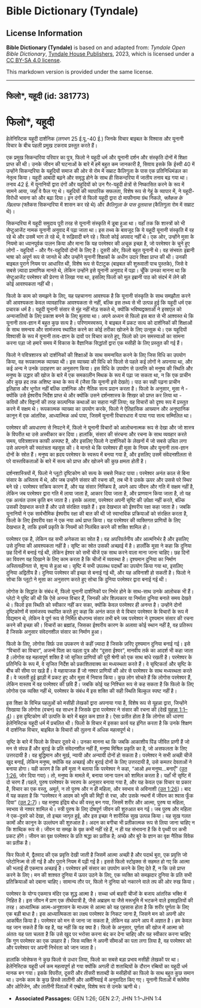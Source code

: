 # Bible Dictionary (Tyndale)

## License Information

**Bible Dictionary (Tyndale)** is based on and adapted from: _Tyndale Open Bible Dictionary_, [Tyndale House Publishers](https://tyndaleopenresources.com/), 2023, which is licensed under a [CC BY-SA 4.0 license](https://creativecommons.org/licenses/by-sa/4.0/legalcode.en).

This markdown version is provided under the same license.



--------------------------------

## फिलो*, यहूदी (id: 381773)

फिलो\*, यहूदी
=============

हेलेनिस्टिक यहूदी दार्शनिक (लगभग 25 ई.पू.\-40 ई.) जिनके विचार बाइबल के विश्वास और यूनानी विचार के बीच पहली प्रमुख टकराव प्रस्तुत करते हैं।

एक प्रमुख सिकन्दरिया परिवार का पुत्र, फिलो ने यहूदी धर्म और यूनानी दर्शन और संस्कृति दोनों में शिक्षा प्राप्त की थी। उनके जीवन की घटनाओं के बारे में हमें बहुत कम जानकारी है, सिवाय इसके कि ईस्वी 40 में उन्होंने सिकन्दरिया के यहूदियों समाज की ओर से रोम में सम्राट कैलिगुला के पास एक प्रतिनिधिमंडल का नेतृत्व किया। यहूदी आबादी बढ़ने और समृद्ध होने के साथ ही सिकन्दरिया में जातीय तनाव बढ़ गया था। तनाव 42 ई. में यूनानियों द्वारा दंगों और यहूदियों को उन गैर\-यहूदी क्षेत्रों से निष्कासित करने के रूप में सामने आया, जहाँ वे फैल गए थे। यहूदियों की व्यापारिक सफलता, विशेष रूप से गेहूं के व्यापार में, ने यहूदी\-विरोधी भावना को और बढ़ा दिया। इन दंगों से फिलो यहूदी द्वारा दो माफीनामा ग्रंथ निकले, *फ्लैकस के खिलाफ* (फ्लैकस सिकन्दरिया में शासन कर रहे थे) और *कैलिगुला के पास दूतावास* (कैलिगुला रोम में सम्राट थे)।

सिकन्दरिया में यहूदी समुदाय पूरी तरह से यूनानी संस्कृति में डूबा हुआ था। यहाँ तक कि शास्त्रों को भी सेप्टुआजेंट नामक यूनानी अनुवाद में पढ़ा जाता था। इस तथ्य के बावजूद कि ये यहूदी यूनानी संस्कृति में रह रहे थे और उसमें भाग ले रहे थे, वे रूढ़िवादी बने रहे। फिलो कोई अपवाद नहीं थे। एक ओर, उन्होंने मुसा के नियमो का ध्यानपूर्वक पालन किया और माना कि यह परमेश्वर की अचूक इच्छा है, जो परमेश्वर के चुने हुए लोगों \- यहूदियों \- और गैर\-यहूदियों दोनों के लिए है। दूसरी ओर, फिलो बहुत यूनानी थे। वह संभवतः इब्रानी भाषा को अपूर्ण रूप से जानते थे और उन्होंने यूनानी शिक्षकों के अधीन उदार शिक्षा प्राप्त की थी। उनकी बाइबल पुराने नियम पर आधारित थी, विशेष रूप से पेंटाटुक (बाइबल की शुरूवाती पाच पुस्तके), जिसे वे सबसे ज़्यादा प्रामाणिक मानते थे, लेकिन उन्होंने इसे यूनानी अनुवाद में पढ़ा। चूँकि उनका मानना ​​था कि सेप्टुआजेंट परमेश्वर की प्रेरणा से लिखा गया था, इसलिए फिलो को मूल इब्रानी पाठ को संदर्भ में लेने की कोई आवश्यकता नहीं थी।

फिलो के काम को समझने के लिए, यह पहचानना आवश्यक है कि यूनानी संस्कृति के साथ समझौता करने की आवश्यकता केवल व्यावहारिक आवश्यकता से नहीं, बल्कि इस तथ्य से भी उत्पन्न हुई कि यहूदी धर्म एक प्रचारक धर्म है। यहूदी यूनानी संसार से मुंह नहीं मोड़ सकते थे, क्योंकि भविष्यद्वक्ताओं ने इस्राएल को अन्यजातियों के लिए प्रकाश बनने के लिए बुलाया था। अपने अध्यन से फिलो इस बात से भी आश्वस्त थे कि यूनानी तत्व\-ज्ञान में बहुत कुछ सत्य है। परिणामस्वरूप, वे बाइबल में प्रकट सत्य को दार्शनिकों की शिक्षाओं के साथ समन्वय और सामंजस्य स्थापित करने का कोई तरीका खोजने के लिए उत्सुक थे। एक यहूदियों विश्वासी के रूप में यूनानी तत्व\-ज्ञान के दावों पर विचार करते हुए, फिलो को उन समस्याओं का सामना करना पड़ा जो हमारे समय में विकास के वैज्ञानिक सिद्धांतों द्वारा एक मसीही के लिए प्रस्तुत की गई हैं।

फिलो ने पवित्रशास्त्र को दार्शनिकों की शिक्षाओं के साथ समन्वयित करने के लिए जिस विधि का उपयोग किया, वह रूपकात्मक व्याख्या थी। इस व्याख्या की विधि को फिलो से पहले कई लोगों ने अपनाया था, और कई अन्य ने उनके उदाहरण का अनुसरण किया। इस विधि के उपयोग से उत्पत्ति को मनुष्य की स्थिति और मनुष्य के उद्धार की खोज के बारे में एक समकालीन मिथक के रूप में पढ़ा जा सकता था, न कि एक प्राचीन और कुछ हद तक अशिष्ट कथा के रूप में (जैसा कि यूनानी इसे देखते)। पाठ का सही पढ़ना प्राचीन इतिहास और भूगोल नहीं बल्कि दार्शनिक और नैतिक सत्य प्रदान करता है। फिलो के अनुसार, मूसा ने \- क्योंकि उसे ईश्वरीय निर्देश प्राप्त थे और क्योंकि उसने दर्शनशास्त्र के शिखर को प्राप्त कर लिया था \- कवियों और विद्वानों की तरह काल्पनिक कथाओं का सहारा नहीं लिया; वह विचारों को दृश्य रूप में प्रस्तुत करने में सक्षम थे। रूपकात्मक व्याख्या का उपयोग करके, फिलो ने ऐतिहासिक आख्यान और अनुष्ठानिक कानून में एक आंतरिक, आध्यात्मिक अर्थ पाया, जिसमें यूनानी विचारधारा में पाया गया सत्य सम्मिलित था।

परमेश्वर की अवधारणा से निपटने में, फिलो ने यूनानी विचारों को आलोचनात्मक रूप से देखा और जो शास्त्र के विपरीत था उसे अस्वीकार कर दिया। हालांकि, संसार की संरचना और रचना के साथ व्यवहार करते समय, पवित्रशास्त्र काफी अस्पष्ट है, और इसलिए फिलो ने दार्शनिकों के लेखनों में जो सबसे उचित लगा उसे अपनाने की स्वतंत्रता महसूस की। वे मानते थे कि परमेश्वर ही मूसा के नियम और यूनानी तत्व\-ज्ञान दोनों के स्रोत हैं। मनुष्य का ह्रदय परमेश्वर के स्वरूप में बनया गया है, और इसलिए उसमें संवेदनशीलता से परे वास्तविकताओं के बारे में सत्य को प्राप्त और खोजने की कुछ क्षमता होती है।

दर्शनशास्त्रियों में, फिलो ने प्लूटो दृष्टिकोण को सत्य के सबसे निकट पाया। परमेश्वर अनंत काल से बिना संसार के अस्तित्व में थे, और जब उन्होंने संसार की रचना की, तब भी वे उसके ऊपर और उससे परे स्थिर बने रहे। परमेश्वर सक्रिय कारण हैं, और यह संसार निष्क्रिय है, अपने आप जीवन और गति में सक्षम नहीं है, लेकिन जब परमेश्वर द्वारा गति में लाया जाता है, आकार दिया जाता है, और प्राणवान किया जाता है, तो यह एक अत्यंत उत्तम कृति बन जाता है। इसके अलावा, परमेश्वर अपनी सृष्टि की उपेक्षा नहीं करते, बल्कि उसकी देखभाल करते हैं और उसे संरक्षित रखते हैं। इस देखभाल को ईश्वरीय रक्षा कहा जाता है। जबकि यूनानियों ने एक सार्वभौमिक ईश्वरीय रक्षा की बात की थी जो स्वाभाविक प्रक्रियाओं को संरक्षित करता है, फिलो के लिए ईश्वरीय रक्षा ने एक नया अर्थ प्राप्त किया। यह परमेश्वर की व्यक्तिगत प्राणियों के लिए देखभाल है, ताकि इसमें प्रकृति के नियमों को निलंबित करने की शक्ति शामिल हो।

परमेश्वर एक है, लेकिन वह सभी अनेकता का स्रोत है। वह अपरिवर्तनीय और आत्मनिर्भर है और इसलिए उसे दुनिया की आवश्यकता नहीं है। सृष्टि का स्रोत उसकी अच्छाई में है। हालाँकि मूसा ने कहा कि दुनिया छह दिनों में बनाई गई थी, लेकिन ईश्वर को सभी चीजें एक साथ करने वाला माना जाना चाहिए। छह दिनों का विवरण यह दिखाने के लिए काम करता है कि चीजों में व्यवस्था है। दृश्यमान दुनिया का निर्माण अस्तित्वहीनता से, शून्य से हुआ था। सृष्टि में सभी उपलब्ध पदार्थों का उपयोग किया गया था, इसलिए दुनिया अद्वितीय है। दुनिया परमेश्वर की इच्छा से बनाई गई थी, और यह अविनाशी हो सकती है। फिलो ने सोचा कि प्लूटो ने मूसा का अनुसरण करते हुए सोचा कि दुनिया परमेश्वर द्वारा बनाई गई थी।

लोगोस के सिद्धांत के संबंध में, फिलो यूनानी दार्शनिकों पर निर्भर होने के साथ\-साथ उनके आलोचक भी हैं। प्लेटो ने पुष्टि की थी कि ऐसे अनन्त विचार हैं, जिनकी ओर शिल्पकार या निर्माता दुनिया बनाते समय देखते थे। फिलो इस स्थिति को स्वीकार नहीं कर सका, क्योंकि केवल परमेश्‍वर ही अनन्त है। उन्होंने दोनों दृष्टिकोणों में सामंजस्य स्थापित करते हुए कहा कि अनंत काल से ये विचार परमेश्वर के विचारों के रूप में विद्यमान थे, लेकिन वे पूर्ण रूप से निर्मित बोधगम्य संसार तभी बने जब परमेश्वर ने दृश्यमान संसार की रचना करने की इच्छा की। विचारों का ब्रह्मांड, जिसका ईश्वरीय कारण के अलावा कोई स्थान नहीं है, वह प्रतिरूप है जिसके अनुसार संवेदनशील संसार का निर्माण हुआ।

फिलो के लिए, लोगोस सिर्फ़ उस उपकरण से कहीं ज़्यादा है जिसके ज़रिए दृश्यमान दुनिया बनाई गई। इसे “विचारों का विचार”, अजन्मे पिता का पहला पुत्र और “दूसरा ईश्वर”, मानवीय तर्क का आदर्श भी कहा जाता है।लोगोस वह महत्वपूर्ण शक्ति है जो सृजित प्राणियों की पूरी श्रेणी को एक साथ बांधे रखती है। परमेश्वर के प्रतिनिधि के रूप में, वे सृजित निर्देश को प्रकाशितवाक्य का मध्यस्थता करते हैं। वे सृष्टिकर्ता और सृष्टि के बीच की सीमा पर खड़े हैं। वे महायाजक हैं जो नश्वर प्राणियों की ओर से परमेश्वर के साथ मध्यस्थता करते हैं। वे जलती हुई झाड़ी में प्रकट हुए और मूसा में निवास किया। कुछ लोग सोचते हैं कि लोगोस परमेश्वर हैं, लेकिन वास्तव में वह परमेश्वर की छवि हैं। जबकि कोई यह निश्चित रूप से कह सकता है कि फिलो के लिए लोगोस एक व्यक्ति नहीं थे, परमेश्वर के संबंध में इस शक्ति की सही स्थिति बिल्कुल स्पष्ट नहीं है।

इस शिक्षा के विभिन्न पहलुओं को मसीही लेखकों द्वारा अपनाया गया है, विशेष रूप से यूहन्ना द्वारा, जिन्होंने सिखाया कि लोगोस (वचन) वह साधन है जिसके द्वारा परमेश्वर ने संसार की रचना की (देखें [यूहन्ना 1:1–4](https://ref.ly/John1:1-John1:4))। इस दृष्टिकोण की उत्पत्ति के बारे में बहुत कम ज्ञात है। ऐसा प्रतीत होता है कि लोगोस की धारणा हेलेनिस्टिक यहूदी धर्म में प्रचलित थी। फिलो के विचार में इसका कार्य यह इंगित करता है कि उनके शिक्षण में दार्शनिक विचार, बाइबिल के विचारों की तुलना में अधिक महत्वपूर्ण थे।

सृष्टि के बारे में फिलो के विचार दूसरे थे। उनका मानना ​​था कि जबकि आकाशीय पिंड जीवित प्राणी हैं जो मन से संपन्न हैं और बुराई के प्रति संवेदनशील नहीं हैं, मनुष्य मिश्रित प्रकृति का है, जो असफलता के लिए उत्तरदायी है। वह बुद्धिमान और मूर्ख, न्यायी और अन्यायी दोनों हो सकता है। परमेश्वर ने सभी अच्छी चीजें खुद बनाईं, लेकिन मनुष्य, क्योंकि वह अच्छाई और बुराई दोनों के लिए उत्तरदायी है, उसे कमतर देवताओं ने बनाया होगा। यही कारण है कि हमें मूसा ने बताया कि परमेश्वर ने कहा, “आओ *हम* मनुष्य...बनाएँ” ([उत 1:26](https://ref.ly/Gen1:26), जोर दिया गया)। तो, मनुष्य के मामले में, बनाया जाना पतन को शामिल करता है। यहाँ भी सृष्टि में दो चरण हैं।पहले, पुरुष परमेश्वर के स्वरुप के अनुसार बनाया गया है, और यह केवल एक विचार या प्रकार है, विचार का एक वस्तु, अमूर्त, न तो पुरुष और न ही महिला, और स्वभाव से अविनाशी ([उत 1:26](https://ref.ly/Gen1:26))। बाद में यह कहता है कि “परमेश्वर ने आदम को भूमि की मिट्टी से रचा, और उसके नथनों में जीवन का श्वास फूँक दिया” ([उत 2:7](https://ref.ly/Gen2:7))। यह मनुष्य इंद्रिय बोध की वस्तु बन गया, जिसमें शरीर और आत्मा, पुरुष या महिला, स्वभाव से नश्वर शामिल थे। स्त्री पुरुष के लिए दोषपूर्ण जीवन की शुरुआत बन गई। जब पुरुष और महिला ने एक\-दूसरे को देखा, तो इच्छा जागृत हुई, और इस इच्छा ने शारीरिक सुख उत्पन्न किया। यह सुख गलत कामों और कानून के उल्लंघन की शुरुआत है। अदन का बगीचा भी प्रतीकात्मक रूप से लिया जाना चाहिए न कि शाब्दिक रूप से। जीवन या समझ के वृक्ष कभी नहीं रहे हैं, न ही यह संभावना है कि वे पृथ्वी पर कभी प्रकट होंगे। जीवन का वृक्ष परमेश्वर के प्रति श्रद्धा का प्रतीक है; अच्छे और बुरे के ज्ञान का वृक्ष नैतिक विवेक का प्रतीक है।

फिर फिलो में, द्वैतवाद की एक प्रवृत्ति देखी जाती है जिसमें आत्मा अच्छी है और पदार्थ बुरा, एक प्रवृत्ति जो प्लेटोनिज्म से ली गई है और पुराने नियम में पढ़ी गई है। इससे फिलो स्टोइक्स से सहमत हो गए कि आत्मा की भलाई ही एकमात्र अच्छाई है। परमेश्वर हमें संसार का उपयोग करने के लिए देते हैं, न कि उसे प्राप्त करने के लिए। मन की शाश्वत दुनिया में ऊपर उठने के लिए, एक व्यक्ति को समझदार दुनिया के प्रति सभी प्रतिक्रियाओं को दबाना चाहिए। सामान्य तौर पर, फिलो ने दुनिया को नकारने वाले तप की ओर रुख किया।

परमेश्वर के योग्य एकमात्र मंदिर एक शुद्ध आत्मा है। सच्चा धर्म बाहरी चीजों के बजाय आंतरिक भक्ति में निहित है। इस जीवन में प्राण एक तीर्थयात्री है, जैसे अब्राहम या जैसे मरूभूमि में भटकने वाले इस्राइलियों की तरह। आध्यात्मिक आत्म\-अनुशासन के माध्यम से आत्मा को यह एहसास होता है कि शरीर पूर्णता के लिए एक बड़ी बाधा है। इस आध्यात्मिकता का लक्ष्य परमेश्वर के निकट जाना है, जिसने मन को अपनी ओर आकर्षित किया है। परमेश्वर को मन से जाना जा सकता है, लेकिन वह अपने आप में अज्ञात है। हम केवल यह जान सकते हैं कि वह है, यह नहीं कि वह क्या है। फिलो के अनुसार, पूर्णता की खोज में आत्मा को अंततः यह पता चलता है कि उसे खुद पर भरोसा करना बंद कर देना चाहिए और यह स्वीकार करना चाहिए कि गुण परमेश्वर का एक उपहार है। जिस व्यक्ति ने अपनी सीमाओं का पता लगा लिया है, वह परमेश्वर को और परमेश्वर पर अपनी निर्भरता को जान जाता है।

हालांकि जोसेफस ने कुछ फिलो से उधार लिया, फिलो का सबसे बड़ा प्रभाव मसीही लेखकों पर था। हेलेनिस्टिक यहूदी धर्म कम महत्वपूर्ण हो गया क्योंकि अगली दो शताब्दियों के दौरान रब्बियों का यहूदी धर्म मानक बन गया। इसके विपरीत, दूसरी और तीसरी शताब्दी के मसीहीयों का फिलो के साथ बहुत कुछ समान था। उनके काम के कुछ हिस्से लातीनी और आर्मेनियाई में अनुवादित किए गए। यूनानी पिताओं में क्लेमेंस और ओरिजेन, और लातीनी पिताओं में एम्ब्रोस, विशेष रूप से उनके ऋणी थे।

* **Associated Passages:** GEN 1:26; GEN 2:7; JHN 1:1–JHN 1:4

